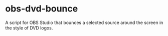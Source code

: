 # obs-dvd-bounce
A script for OBS Studio that bounces a selected source around the screen in the style of DVD logos.
